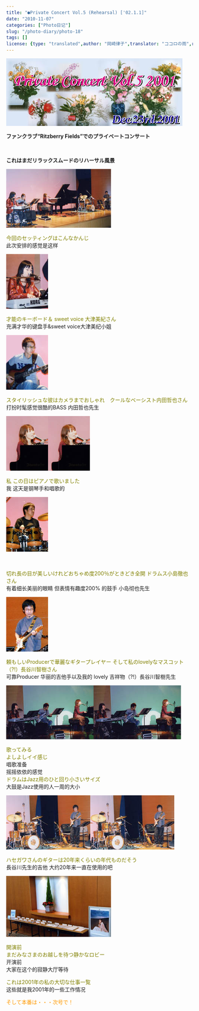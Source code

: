 ```yaml
---
title: "●Private Concert Vol.5 (Rehearsal) ['02.1.1]"
date: "2010-11-07"
categories: ["Photo日记"]
slug: "/photo-diary/photo-18"
tags: []
license: {type: "translated",author: "岡崎律子",translator: "ココロの雨",reproduced-url: "http://www.ne.jp/asahi/okazaki/book/photo/photo18.html",reproduced-website: "岡崎律子Book"}
---
```


[![](./images/title-v5.jpg "title-v5")](./images/title-v5.jpg)  

  
**ファンクラブ“Ritzberry Fields”でのプライベートコンサート**  

  
   

  
**これはまだリラックスムードのリハーサル風景**  

  
![](./images/stage-2.jpg "stage-2")  

  
<span style="color: #808000;">今回のセッティングはこんなかんじ</span>  
此次安排的感觉是这样  

  
[![](./images/keyb.jpg "keyb")](./images/keyb.jpg)  

  
<span style="color: #808000;">才能のキーボード＆ sweet voice 大津美紀さん</span>  
充满才华的键盘手&sweet voice大津美纪小姐  

  
[![](./images/bass.jpg "bass")](./images/bass.jpg)  

  
<span style="color: #808000;">スタイリッシュな彼はカメラまでおしゃれ　クールなベーシスト内田哲也さん</span>  
打扮时髦感觉很酷的BASS 内田哲也先生  

  
![](./images/pf.jpg)[![](./images/pf.jpg "pf")](./images/pf.jpg)  

  
<span style="color: #808000;">私 この日はピアノで歌いました</span>  
我 这天是钢琴手和唱歌的  

  
[![](./images/drum.jpg "drum")](./images/drum.jpg)  

  
   

  
<span style="color: #808000;">切れ長の目が美しいけれどおちゃめ度200％がときどき全開 ドラムス小島徹也さん</span>  
有着细长美丽的眼睛 但表情有趣度200% 的鼓手 小岛彻也先生  

  
![](./images/guit.jpg "guit")  

  
<span style="color: #808000;">頼もしいProducerで華麗なギタープレイヤー そして私のlovelyなマスコット（?!）長谷川智樹さん</span>  
可靠Producer 华丽的吉他手以及我的 lovely 吉祥物（?!）長谷川智樹先生  

  
![](./images/stage-3.jpg)[![](./images/stage-3.jpg "stage-3")](./images/stage-3.jpg)  

  
<span style="color: #808000;">歌ってみる<br>よしよしイイ感じ</span>  
唱歌准备  
摇摇依依的感觉  
<span style="color: #808000;">ドラムはJazz用のひと回り小さいサイズ</span>  
大鼓是Jazz使用的人一周的大小  

  
![](./images/stage-4.jpg)[![](./images/stage-4.jpg "stage-4")](./images/stage-4.jpg)  

  
<span style="color: #808000;">ハセガワさんのギターは20年来くらいの年代ものだそう</span>  
長谷川先生的吉他 大约20年来一直在使用的吧  

  
[![](./images/tenji.2.jpg "tenji.2")](./images/tenji.2.jpg)  

  
<span style="color: #808000;">開演前<br>まだみなさまのお越しを待つ静かなロビー</span>  
开演前  
大家在这个的寂静大厅等待  

  
<span style="color: #808000;">これは2001年の私の大切な仕事一覧</span>  
这些就是我2001年的一些工作情况  

  
<span style="color: #ff9900;">そして本番は・・・次号で！</span>
